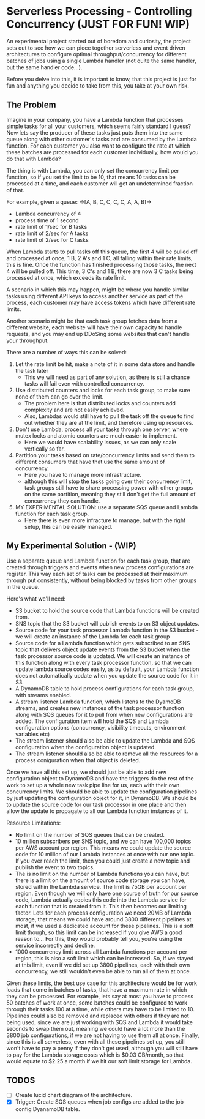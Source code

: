 # Serverless Processing - Controlling Concurrency (JUST FOR FUN! WIP)

An experimental project started out of boredom and curiosity, the project sets out to see how we can piece together serverless and event driven architectures to configure optimal throughput/concurrency for different batches of jobs using a single Lambda handler (not quite the same handler, but the same handler code...).

Before you delve into this, it is important to know, that this project is just for fun and anything you decide to take from this, you take at your own risk.

## The Problem

Imagine in your company, you have a Lambda function that processes simple tasks for all your customers, which seems fairly standard I guess?
Now lets say the producer of these tasks just puts them into the same queue along with other customer's tasks and are consumed by the Lambda function. 
For each customer you also want to configure the rate at which these batches are processed for
each customer individually, how would you do that with Lambda? 

The thing is with Lambda, you can only set the concurrency limit per function, so if you set the limit to be 10,
that means 10 tasks can be processed at a time, and each customer will get an undetermined fraction of that.

For example, given a queue: ->[A, B, C, C, C, C, A, A, B]->
 - Lambda concurrency of 4 
 - process time of 1 second
 - rate limit of 1/sec for B tasks
 - rate limit of 2/sec for A tasks
 - rate limit of 2/sec for C tasks

When Lambda starts to pull tasks off this queue, the first 4 will be pulled off and processed at once, 1 B, 2 A's and 1 C,
all falling within their rate limits, this is fine. Once the function has finished processing those tasks, the next 4 will be pulled off.
This time, 3 C's and 1 B, there are now 3 C tasks being processed at once, which exceeds its rate limit.

A scenario in which this may happen, might be where you handle similar tasks using different API keys to access another service as part of the process,
each customer may have access tokens which have different rate limits. 

Another scenario might be that each task group fetches data from a different website, each website will have their own capacity to handle requests,
and you may end up DDoSing some websites that can't handle your throughput. 

There are a number of ways this can be solved:
 1. Let the rate limit be hit, make a note of it in some data store and handle the task later
    - This we will need as part of any solution, as there is still a chance tasks will fail even with controlled concurrency. 
 2. Use distributed counters and locks for each task group, to make sure none of them can go over the limit.
    - The problem here is that distributed locks and counters add complexity and are not easily achieved.
    - Also, Lambdas would still have to pull the task off the queue to find out whether they are at the limit, and therefore using up resources.
 3. Don't use Lambda, process all your tasks through one server, where mutex locks and atomic counters are much easier to implement.
    - Here we would have scalability issues, as we can only scale vertically so far.
 4. Partition your tasks based on rate/concurrency limits and send them to different consumers that have that use the same amount of concurrency.
    - Here you have to manage more infrastructure.
    - although this will stop the tasks going over their concurrency limit, task groups still have to share processing power with other groups on the same partition, meaning they still
    don't get the full amount of concurrency they can handle.
 5. MY EXPERIMENTAL SOLUTION: use a separate SQS queue and Lambda function for each task group.
    - Here there is even more infracture to manage, but with the right setup, this can be easily managed.

## My Experimental Solution - (WIP)
Use a separate queue and Lambda function for each task group, that are created through triggers and events when new process configurations are register.
This way each set of tasks can be processed at their maximum through put consistently, without being blocked by tasks from other groups in the queue.

Here's what we'll need:
 - S3 bucket to hold the source code that Lambda functions will be created from. 
 - SNS topic that the S3 bucket will publish events to on S3 object updates.
 - Source code for your task processor Lambda function in the S3 bucket - we will create an instance of the Lambda for each task group
 - Source code for a Lambda function which gets subscribed to an SNS topic that delivers object update events from the S3 bucket when the task processor source code is updated.
   We will create an instance of this function along with every task processor function, so that we can update lambda source codes easily,
   as by default, your Lambda function does not automatically update when you update the source code for it in S3.
 - A DynamoDB table to hold process configurations for each task group, with streams enabled.
 - A stream listener Lambda function, which listens to the DyamoDB streams, and creates new instances of the task processor function along with SQS queues for it to pull from when new configurations are added.
   The configuration item will hold the SQS and Lambda configuration options (concurrency, visibility timeouts, environment variables etc)
 - The stream listener should also be able to update the Lambda and SQS configuration when the configuration object is updated.
 - The stream listener should also be able to remove all the resources for a process coniguration when that object is deleted.
 
Once we have all this set up, we should just be able to add new configuration object to DynamoDB and have the triggers do the rest of the work
to set up a whole new task pipe line for us, each with their own concurrency limits. We should be able to update the configuration pipelines by just updating 
the configuration object for it, in DynamoDB. We should be to update the source code for our task processor in one place and then allow the update
to propagate to all our Lambda function instances of it. 

Resource Limitations:
  - No limit on the number of SQS queues that can be created.
  - 10 million subscribers per SNS topic, and we can have 100,000 topics per AWS account per region. This means we could update the source code for 10 million of our Lambda instances at once with our one topic. If you ever reach the limit, 
    then you could just create a new topic and publish the event to two topics.
  - The is no limit on the number of Lambda functions you can have, but there is a limit on the amount of source code storage you can have, stored within the Lambda service. 
    The limit is 75GB per account per region. Even though we will only have one source of truth for our source code, Lambda actually copies this code into the Lambda service for each function that is created from it.
    This then becomes our limiting factor. Lets for each process configuration we need 20MB of Lambda storage, that means we could have around 3800 different pipelines at most, if we used a dedicated account for these pipelines. 
    This is a soft limit though, so this limit can be increased if you give AWS a good reason to... For this, they would probably tell you, you're using the service incorrectly and decline.
  - 1000 concurrency limit across all Lambda functions per account per region, this is also a soft limit which can be increased.
    So, if we stayed at this limit, even if we did set up 3800 pipelines, each with their own concurrency, we still wouldn't even be able to run all of them at once. 

Given these limits, the best use case for this architecture would be for work loads that come in batches of tasks, that have a maximum rate in which they can be processed.
For example, lets say at most you have to process 50 batches of work at once, some batches could be configured to work through their tasks 100 at a time, while others may have to be 
limited to 10. Pipelines could also be removed and replaced with others if they are not being used, since we are just working with SQS and Lambda it would take seconds to swap them out, meaning we could 
have a lot more than the 3800 job configurations, if we are not having to use them all at once. Finally, since this is all serverless, even with all these pipelines set up, you still won't have to pay a penny
if they don't get used, although you will still have to pay for the Lambda storage costs which is $0.03 GB/month, so that would equate to $2.25 a month if we hit our soft limit storage for Lambda.

## TODOS
- [ ] Create lucid chart diagram of the architecture.
- [x] Trigger: Create SQS queues when job configs are added to the job config DyanamoDB table.

